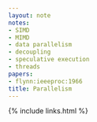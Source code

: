 ```yaml
---
layout: note
notes:
- SIMD
- MIMD
- data parallelism
- decoupling
- speculative execution
- threads
papers:
- flynn:ieeeproc:1966
title: Parallelism
---
```

{% include links.html %}
